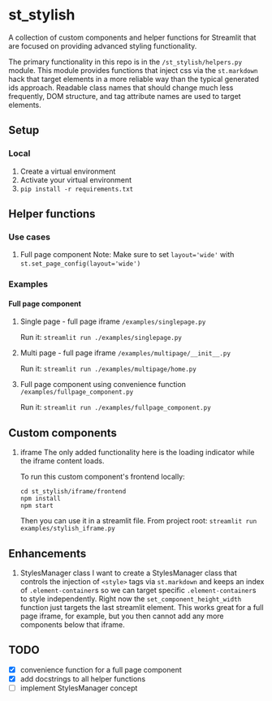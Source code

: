# st_stylish

A collection of custom components and helper functions for Streamlit that are focused on providing advanced styling functionality.

The primary functionality in this repo is in the `/st_stylish/helpers.py` module. This module provides functions that inject css via the `st.markdown` hack that target elements in a more reliable way than the typical generated ids approach. Readable class names that should change much less frequently, DOM structure, and tag attribute names are used to target elements.

## Setup

### Local

1. Create a virtual environment
2. Activate your virtual environment
3. `pip install -r requirements.txt`

## Helper functions

### Use cases

1. Full page component
   Note: Make sure to set `layout='wide'` with `st.set_page_config(layout='wide')`

### Examples

#### Full page component

1. Single page - full page iframe `/examples/singlepage.py`

   Run it: `streamlit run ./examples/singlepage.py`

2. Multi page - full page iframe `/examples/multipage/__init__.py`

   Run it: `streamlit run ./examples/multipage/home.py`

3. Full page component using convenience function `/examples/fullpage_component.py`

   Run it: `streamlit run ./examples/fullpage_component.py`

## Custom components

1. iframe
   The only added functionality here is the loading indicator while the iframe content loads.

   To run this custom component's frontend locally:

   ```
   cd st_stylish/iframe/frontend
   npm install
   npm start
   ```

   Then you can use it in a streamlit file. From project root:
   `streamlit run examples/stylish_iframe.py`

## Enhancements

1. StylesManager class
   I want to create a StylesManager class that controls the injection of `<style>` tags via `st.markdown` and keeps an index of `.element-container`s so we can target specific `.element-container`s to style independently. Right now the `set_component_height_width` function just targets the last streamlit element. This works great for a full page iframe, for example, but you then cannot add any more components below that iframe.

## TODO

- [x] convenience function for a full page component
- [x] add docstrings to all helper functions
- [ ] implement StylesManager concept
